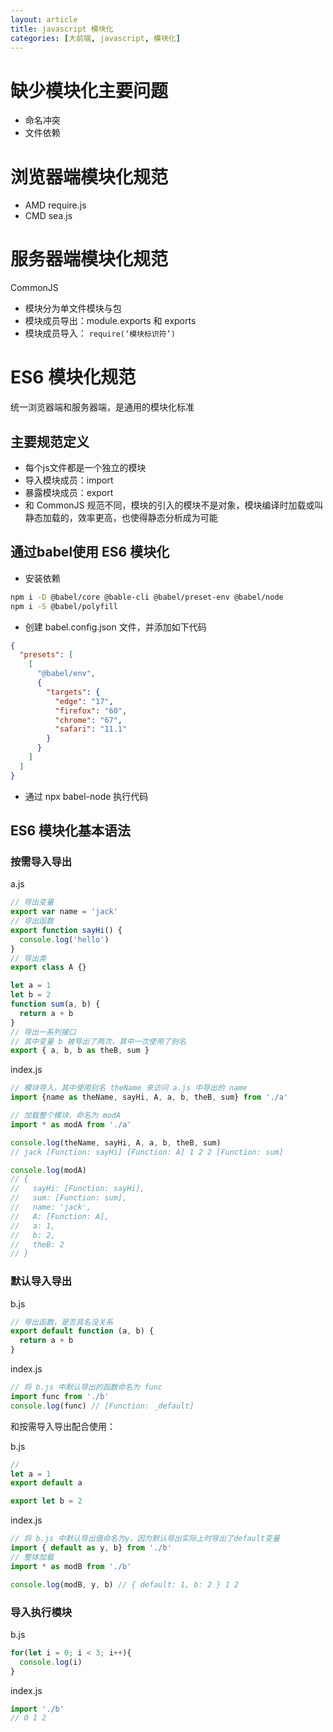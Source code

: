 ```yaml
---
layout: article
title: javascript 模块化
categories: [大前端, javascript, 模块化]
---
```


# 缺少模块化主要问题

- 命名冲突
- 文件依赖

# 浏览器端模块化规范

- AMD require.js 
- CMD sea.js

# 服务器端模块化规范

CommonJS

- 模块分为单文件模块与包
- 模块成员导出：module.exports 和 exports
- 模块成员导入： `require(‘模块标识符’)`

# ES6 模块化规范

统一浏览器端和服务器端，是通用的模块化标准

## 主要规范定义

- 每个js文件都是一个独立的模块
- 导入模块成员：import
- 暴露模块成员：export
- 和 CommonJS 规范不同，模块的引入的模块不是对象，模块编译时加载或叫静态加载的，效率更高，也使得静态分析成为可能

## 通过babel使用 ES6 模块化

- 安装依赖

```bash
npm i -D @babel/core @bable-cli @babel/preset-env @babel/node
npm i -S @babel/polyfill
```

- 创建 babel.config.json 文件，并添加如下代码

```json
{
  "presets": [
    [
      "@babel/env",
      {
        "targets": {
          "edge": "17",
          "firefox": "60",
          "chrome": "67",
          "safari": "11.1"
        }
      }
    ]
  ]
}
```

- 通过 npx babel-node <script-name> 执行代码

## ES6 模块化基本语法

### 按需导入导出

a.js

```javascript
// 导出变量
export var name = 'jack' 
// 导出函数
export function sayHi() {
  console.log('hello')
}
// 导出类
export class A {}

let a = 1
let b = 2
function sum(a, b) {
  return a + b
}
// 导出一系列接口
// 其中变量 b 被导出了两次，其中一次使用了别名
export { a, b, b as theB, sum }

```

index.js

```javascript
// 模块导入，其中使用别名 theName 来访问 a.js 中导出的 name
import {name as theName, sayHi, A, a, b, theB, sum} from './a'

// 加载整个模块，命名为 modA
import * as modA from './a'

console.log(theName, sayHi, A, a, b, theB, sum) 
// jack [Function: sayHi] [Function: A] 1 2 2 [Function: sum]

console.log(modA)
// {
//   sayHi: [Function: sayHi],
//   sum: [Function: sum],
//   name: 'jack',
//   A: [Function: A],
//   a: 1,
//   b: 2,
//   theB: 2
// }

```

### 默认导入导出

b.js

```javascript
// 导出函数，是否具名没关系
export default function (a, b) {
  return a + b
}
```

index.js

```javascript
// 将 b.js 中默认导出的函数命名为 func
import func from './b'
console.log(func) // [Function: _default]
```


和按需导入导出配合使用：

b.js

```javascript
// 
let a = 1
export default a

export let b = 2
```

index.js

```javascript
// 将 b.js 中默认导出值命名为y，因为默认导出实际上时导出了default变量
import { default as y, b} from './b'
// 整体加载
import * as modB from './b'

console.log(modB, y, b) // { default: 1, b: 2 } 1 2
```

### 导入执行模块

b.js

```javascript
for(let i = 0; i < 3; i++){
  console.log(i)
}
```

index.js

```javascript
import './b'
// 0 1 2
```

